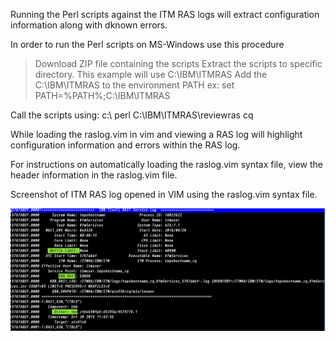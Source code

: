 Running the Perl scripts against the ITM RAS logs  will extract configuration  information along with dknown errors.

In order to run the Perl scripts on MS-Windows use this procedure
> Download ZIP file containing the scripts
> Extract the scripts to specific directory.  This example will use C:\IBM\ITMRAS
> Add the C:\IBM\ITMRAS to the environment PATH
ex:  set PATH=%PATH%;C:\IBM\ITMRAS

Call the scripts using:
c:\ perl C:\IBM\ITMRAS\reviewras cq





While loading the raslog.vim in vim and viewing a RAS log will highlight configuration information and errors within the RAS log.

For instructions on automatically loading the raslog.vim syntax file,  view the header
information in the raslog.vim file.

Screenshot of ITM RAS log opened in VIM  using the raslog.vim syntax file.

![alt text](screenshot.png  "ITM RAS LOG with BSS1 ENV highlighted")
